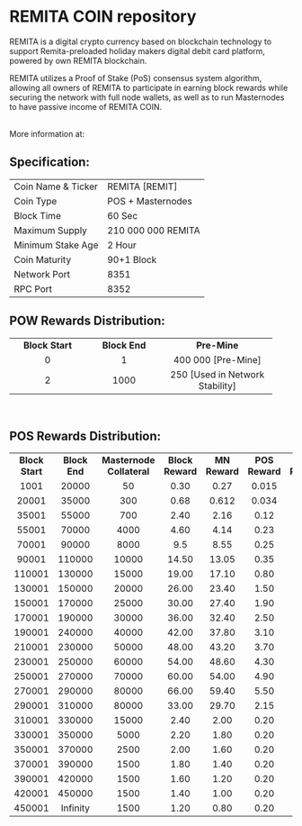 <h1>REMITA COIN repository</h1>
<p> REMITA is a digital crypto currency based on blockchain technology to support Remita-preloaded holiday makers digital debit card platform, powered by own REMITA blockchain.<p>
<p> REMITA utilizes a Proof of Stake (PoS) consensus system algorithm, allowing all owners of REMITA to participate in earning block rewards while securing the network with full node wallets, as well as to run Masternodes to have passive income of REMITA COIN.<p>

<br> More information at: <br>
  
  
<h2><strong>Specification:</strong></h2>
<table>
<tbody>
<tr>
<td>Coin Name & Ticker</td>
<td>REMITA [REMIT]</td>
</tr>
<tr>
<td>Coin Type</td>
<td>POS + Masternodes</td>
</tr>
<tr>
<td>Block Time</td>
<td>60 Sec</td>
</tr>
<tr>
<td>Maximum Supply</td>
<td>210 000 000 REMITA</td>
</tr>
<tr>
<td>Minimum Stake Age</td>
<td>2 Hour</td>
</tr>
<tr>
<td>Coin Maturity</td>
<td>90+1 Block</td>
</tr>
<tr>
<td>Network Port</td>
<td>8351</td>
</tr>
<tr>
<td>RPC Port</td>
<td>8352</td>
</tr>
</tbody>
</table>
<h2><strong>POW Rewards Distribution:</strong></h2>
<table border="0" width="600" cellspacing="2" cellpadding="2">
<tr>
<td class="xl65" style="width: 120px; text-align: center;"><strong>Block Start</strong></td>
<td class="xl65" style="width: 120px; text-align: center;"><strong>Block End</strong></td>
<td class="xl65" style="width: 180px; text-align: center;"><strong>Pre-Mine</strong></td>
</tr>
<tr>
<td class="xl65" style="width: 120px; text-align: center;">0</td>
<td class="xl65" style="width: 120px; text-align: center;">1</td>
<td class="xl65" style="width: 180px; text-align: center;">400 000 [Pre-Mine]</td>
</tr>
<tr>
<td class="xl65" style="width: 120px; text-align: center;">2</td>
<td class="xl65" style="width: 120px; text-align: center;">1000</td>
<td class="xl65" style="width: 180px; text-align: center;">250 [Used in Network Stability]</td>
</tr>
</table>
<br>
<h2><strong>POS Rewards Distribution:</strong></h2>
<table border="0" width="600" cellspacing="2" cellpadding="2"><colgroup><col width="26" /><col width="106" /><col width="98" /><col width="126" /><col width="130" /><col width="118" /></colgroup>
<tbody>
<tr>
<td class="xl65" style="width: 120px; text-align: center;"><strong>Block Start</strong></td>
<td class="xl65" style="width: 120px; text-align: center;"><strong>Block End</strong></td>
<td class="xl65" style="width: 180px; text-align: center;"><strong>Masternode Collateral</strong></td>
<td class="xl65" style="width: 120px; text-align: center;"><strong>Block Reward</strong></td>
<td class="xl65" style="width: 120px; text-align: center;"><strong>MN Reward</strong></td>
<td class="xl66" style="width: 120px; text-align: center;"><strong>POS Reward</strong></td>
<td class="xl66" style="width: 120px; text-align: center;"><strong>DEV Reward</strong></td>
</tr>
<tr>
<td class="xl65" style="width: 120px; text-align: center;">1001</td>
<td class="xl65" style="width: 120px; text-align: center;">20000</td>
<td class="xl65" style="width: 180px; text-align: center;">50</td>
<td class="xl65" style="width: 120px; text-align: center;">0.30</td>
<td class="xl65" style="width: 120px; text-align: center;">0.27</td>
<td class="xl66" style="width: 120px; text-align: center;">0.015</td>
<td class="xl66" style="width: 120px; text-align: center;">0.015</td>
</tr>
<tr>
<td class="xl65" style="width: 120px; text-align: center;">20001</td>
<td class="xl65" style="width: 120px; text-align: center;">35000</td>
<td class="xl65" style="width: 180px; text-align: center;">300</td>
<td class="xl65" style="width: 120px; text-align: center;">0.68</td>
<td class="xl65" style="width: 120px; text-align: center;">0.612</td>
<td class="xl66" style="width: 120px; text-align: center;">0.034</td>
<td class="xl66" style="width: 120px; text-align: center;">0.034</td>
</tr>
<tr>
<td class="xl65" style="width: 120px; text-align: center;">35001</td>
<td class="xl65" style="width: 120px; text-align: center;">55000</td>
<td class="xl65" style="width: 180px; text-align: center;">700</td>
<td class="xl65" style="width: 120px; text-align: center;">2.40</td>
<td class="xl65" style="width: 120px; text-align: center;">2.16</td>
<td class="xl66" style="width: 120px; text-align: center;">0.12</td>
<td class="xl66" style="width: 120px; text-align: center;">0.12</td>
</tr>
<tr>
<td class="xl65" style="width: 120px; text-align: center;">55001</td>
<td class="xl65" style="width: 120px; text-align: center;">70000</td>
<td class="xl65" style="width: 180px; text-align: center;">4000</td>
<td class="xl65" style="width: 120px; text-align: center;">4.60</td>
<td class="xl65" style="width: 120px; text-align: center;">4.14</td>
<td class="xl66" style="width: 120px; text-align: center;">0.23</td>
<td class="xl66" style="width: 120px; text-align: center;">0.23</td>
</tr>
<tr>
<td class="xl65" style="width: 120px; text-align: center;">70001</td>
<td class="xl65" style="width: 120px; text-align: center;">90000</td>
<td class="xl65" style="width: 180px; text-align: center;">8000</td>
<td class="xl65" style="width: 120px; text-align: center;">9.5</td>
<td class="xl65" style="width: 120px; text-align: center;">8.55</td>
<td class="xl66" style="width: 120px; text-align: center;">0.25</td>
<td class="xl66" style="width: 120px; text-align: center;">0.70</td>
</tr>
<tr>
<td class="xl65" style="width: 120px; text-align: center;">90001</td>
<td class="xl65" style="width: 120px; text-align: center;">110000</td>
<td class="xl65" style="width: 180px; text-align: center;">10000</td>
<td class="xl65" style="width: 120px; text-align: center;">14.50</td>
<td class="xl65" style="width: 120px; text-align: center;">13.05</td>
<td class="xl66" style="width: 120px; text-align: center;">0.35</td>
<td class="xl66" style="width: 120px; text-align: center;">1.10</td>
</tr>
<tr>
<td class="xl65" style="width: 120px; text-align: center;">110001</td>
<td class="xl65" style="width: 120px; text-align: center;">130000</td>
<td class="xl65" style="width: 180px; text-align: center;">15000</td>
<td class="xl65" style="width: 120px; text-align: center;">19.00</td>
<td class="xl65" style="width: 120px; text-align: center;">17.10</td>
<td class="xl66" style="width: 120px; text-align: center;">0.80</td>
<td class="xl66" style="width: 120px; text-align: center;">1.10</td>
</tr>
<tr>
<td class="xl65" style="width: 120px; text-align: center;">130001</td>
<td class="xl65" style="width: 120px; text-align: center;">150000</td>
<td class="xl65" style="width: 180px; text-align: center;">20000</td>
<td class="xl65" style="width: 120px; text-align: center;">26.00</td>
<td class="xl65" style="width: 120px; text-align: center;">23.40</td>
<td class="xl66" style="width: 120px; text-align: center;">1.50</td>
<td class="xl66" style="width: 120px; text-align: center;">1.10</td>
</tr>
<tr>
<td class="xl65" style="width: 120px; text-align: center;">150001</td>
<td class="xl65" style="width: 120px; text-align: center;">170000</td>
<td class="xl65" style="width: 180px; text-align: center;">25000</td>
<td class="xl65" style="width: 120px; text-align: center;">30.00</td>
<td class="xl65" style="width: 120px; text-align: center;">27.40</td>
<td class="xl66" style="width: 120px; text-align: center;">1.90</td>
<td class="xl66" style="width: 120px; text-align: center;">1.10</td>
</tr>
<tr>
<td class="xl65" style="width: 120px; text-align: center;">170001</td>
<td class="xl65" style="width: 120px; text-align: center;">190000</td>
<td class="xl65" style="width: 180px; text-align: center;">30000</td>
<td class="xl65" style="width: 120px; text-align: center;">36.00</td>
<td class="xl65" style="width: 120px; text-align: center;">32.40</td>
<td class="xl66" style="width: 120px; text-align: center;">2.50</td>
<td class="xl66" style="width: 120px; text-align: center;">1.10</td>
</tr>
<tr>
<td class="xl65" style="width: 120px; text-align: center;">190001</td>
<td class="xl65" style="width: 120px; text-align: center;">240000</td>
<td class="xl65" style="width: 180px; text-align: center;">40000</td>
<td class="xl65" style="width: 120px; text-align: center;">42.00</td>
<td class="xl65" style="width: 120px; text-align: center;">37.80</td>
<td class="xl66" style="width: 120px; text-align: center;">3.10</td>
<td class="xl66" style="width: 120px; text-align: center;">1.10</td>
</tr>
<tr>
<td class="xl65" style="width: 120px; text-align: center;">210001</td>
<td class="xl65" style="width: 120px; text-align: center;">230000</td>
<td class="xl65" style="width: 180px; text-align: center;">50000</td>
<td class="xl65" style="width: 120px; text-align: center;">48.00</td>
<td class="xl65" style="width: 120px; text-align: center;">43.20</td>
<td class="xl66" style="width: 120px; text-align: center;">3.70</td>
<td class="xl66" style="width: 120px; text-align: center;">1.10</td>
</tr>
<tr>
<td class="xl65" style="width: 120px; text-align: center;">230001</td>
<td class="xl65" style="width: 120px; text-align: center;">250000</td>
<td class="xl65" style="width: 180px; text-align: center;">60000</td>
<td class="xl65" style="width: 120px; text-align: center;">54.00</td>
<td class="xl65" style="width: 120px; text-align: center;">48.60</td>
<td class="xl66" style="width: 120px; text-align: center;">4.30</td>
<td class="xl66" style="width: 120px; text-align: center;">1.10</td>
</tr>
<tr>
<td class="xl65" style="width: 120px; text-align: center;">250001</td>
<td class="xl65" style="width: 120px; text-align: center;">270000</td>
<td class="xl65" style="width: 180px; text-align: center;">70000</td>
<td class="xl65" style="width: 120px; text-align: center;">60.00</td>
<td class="xl65" style="width: 120px; text-align: center;">54.00</td>
<td class="xl66" style="width: 120px; text-align: center;">4.90</td>
<td class="xl66" style="width: 120px; text-align: center;">1.10</td>
</tr>
<tr>
<td class="xl65" style="width: 120px; text-align: center;">270001</td>
<td class="xl65" style="width: 120px; text-align: center;">290000</td>
<td class="xl65" style="width: 180px; text-align: center;">80000</td>
<td class="xl65" style="width: 120px; text-align: center;">66.00</td>
<td class="xl65" style="width: 120px; text-align: center;">59.40</td>
<td class="xl66" style="width: 120px; text-align: center;">5.50</td>
<td class="xl66" style="width: 120px; text-align: center;">1.10</td>
</tr>
<tr>
<td class="xl65" style="width: 120px; text-align: center;">290001</td>
<td class="xl65" style="width: 120px; text-align: center;">310000</td>
<td class="xl65" style="width: 180px; text-align: center;">80000</td>
<td class="xl65" style="width: 120px; text-align: center;">33.00</td>
<td class="xl65" style="width: 120px; text-align: center;">29.70</td>
<td class="xl66" style="width: 120px; text-align: center;">2.15</td>
<td class="xl66" style="width: 120px; text-align: center;">1.15</td>
</tr>
<tr>
<td class="xl65" style="width: 120px; text-align: center;">310001</td>
<td class="xl65" style="width: 120px; text-align: center;">330000</td>
<td class="xl65" style="width: 180px; text-align: center;">15000</td>
<td class="xl65" style="width: 120px; text-align: center;">2.40</td>
<td class="xl65" style="width: 120px; text-align: center;">2.00</td>
<td class="xl66" style="width: 120px; text-align: center;">0.20</td>
<td class="xl66" style="width: 120px; text-align: center;">0.20</td>
</tr>
<tr>
<td class="xl65" style="width: 120px; text-align: center;">330001</td>
<td class="xl65" style="width: 120px; text-align: center;">350000</td>
<td class="xl65" style="width: 180px; text-align: center;">5000</td>
<td class="xl65" style="width: 120px; text-align: center;">2.20</td>
<td class="xl65" style="width: 120px; text-align: center;">1.80</td>
<td class="xl66" style="width: 120px; text-align: center;">0.20</td>
<td class="xl66" style="width: 120px; text-align: center;">0.20</td>
</tr>
<tr>
<td class="xl65" style="width: 120px; text-align: center;">350001</td>
<td class="xl65" style="width: 120px; text-align: center;">370000</td>
<td class="xl65" style="width: 180px; text-align: center;">2500</td>
<td class="xl65" style="width: 120px; text-align: center;">2.00</td>
<td class="xl65" style="width: 120px; text-align: center;">1.60</td>
<td class="xl66" style="width: 120px; text-align: center;">0.20</td>
<td class="xl66" style="width: 120px; text-align: center;">0.20</td>
</tr>
<tr>
<td class="xl65" style="width: 120px; text-align: center;">370001</td>
<td class="xl65" style="width: 120px; text-align: center;">390000</td>
<td class="xl65" style="width: 180px; text-align: center;">1500</td>
<td class="xl65" style="width: 120px; text-align: center;">1.80</td>
<td class="xl65" style="width: 120px; text-align: center;">1.40</td>
<td class="xl66" style="width: 120px; text-align: center;">0.20</td>
<td class="xl66" style="width: 120px; text-align: center;">0.20</td>
</tr>
<tr>
<td class="xl65" style="width: 120px; text-align: center;">390001</td>
<td class="xl65" style="width: 120px; text-align: center;">420000</td>
<td class="xl65" style="width: 180px; text-align: center;">1500</td>
<td class="xl65" style="width: 120px; text-align: center;">1.60</td>
<td class="xl65" style="width: 120px; text-align: center;">1.20</td>
<td class="xl66" style="width: 120px; text-align: center;">0.20</td>
<td class="xl66" style="width: 120px; text-align: center;">0.20</td>
</tr>
<tr>
<td class="xl65" style="width: 120px; text-align: center;">420001</td>
<td class="xl65" style="width: 120px; text-align: center;">450000</td>
<td class="xl65" style="width: 180px; text-align: center;">1500</td>
<td class="xl65" style="width: 120px; text-align: center;">1.40</td>
<td class="xl65" style="width: 120px; text-align: center;">1.00</td>
<td class="xl66" style="width: 120px; text-align: center;">0.20</td>
<td class="xl66" style="width: 120px; text-align: center;">0.20</td>
</tr>
<tr>
<td class="xl65" style="width: 120px; text-align: center;">450001</td>
<td class="xl65" style="width: 120px; text-align: center;">Infinity</td>
<td class="xl65" style="width: 180px; text-align: center;">1500</td>
<td class="xl65" style="width: 120px; text-align: center;">1.20</td>
<td class="xl65" style="width: 120px; text-align: center;">0.80</td>
<td class="xl66" style="width: 120px; text-align: center;">0.20</td>
<td class="xl66" style="width: 120px; text-align: center;">0.20</td>
</tr>
</tbody>
</table>
